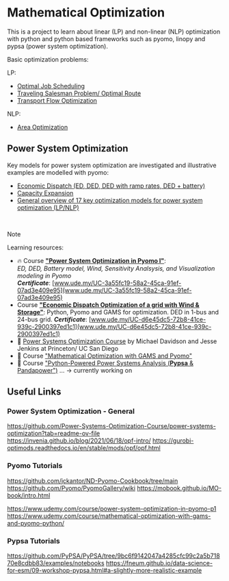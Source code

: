 

# Mathematical Optimization 

This is a project to learn about linear (LP) and non-linear (NLP) optimization with python and python based frameworks such as pyomo, linopy and pypsa (power system optimization).

Basic optimization problems:

LP:
- [Optimal Job Scheduling](LP_ex1-post-office.ipynb)
- [Traveling Salesman Problem/ Optimal Route](LP_ex2-Traveling-Salesman.ipynb)
- [Transport Flow Optimization](LP_ex3-Transport-Problem.ipynb)

NLP:
- [Area Optimization](NLP_ex1-L-shaped-house-area.ipynb)



## Power System Optimization
 
Key models for power system optimization are investigated and illustrative examples are modelled with pyomo:

- [Economic Dispatch (ED, DED, DED with ramp rates, DED + battery)](PSO-2_Economic_Dispatch.ipynb)
- [Capacity Expansion](PSO-1_Capacity_Expansion.ipynb)
- [General overview of 17 key optimization models for power system optimization (LP/NLP)](PSO-0_Power-System-Optimization_general.md)  
  
<br>

> [!NOTE]   
> Learning resources:  
> - :fire: Course [**"Power System Optimization in Pyomo I"**](https://www.udemy.com/course/power-system-optimization-in-pyomo-p1/?couponCode=KEEPLEARNING):  
 _ED, DED, Battery model, Wind, Sensitivity Analsysis, and Visualization modeling in Pyomo_  
 _**Certificate**_: [www.ude.my/UC-3a55fc19-58a2-45ca-91ef-07ad3e409e95](www.ude.my/UC-3a55fc19-58a2-45ca-91ef-07ad3e409e95) 
 > -  Course [**"Economic Dispatch Optimization of a grid with Wind & Storage"**](https://www.udemy.com/course/economic-dispatch/?couponCode=KEEPLEARNING): Python, Pyomo and GAMS for optimization. DED in 1-bus and 24-bus grid.
 _**Certificate**_: [www.ude.my/UC-d6e45dc5-72b8-41ce-939c-2900397ed1c1](www.ude.my/UC-d6e45dc5-72b8-41ce-939c-2900397ed1c1)
> - :rocket: [Power Systems Optimization Course](https://github.com/Power-Systems-Optimization-Course/power-systems-optimization?tab=readme-ov-file) by Michael Davidson and Jesse Jenkins at Princeton/ UC San Diego  
> - :dart: Course ["Mathematical Optimization with GAMS and Pyomo"](https://www.udemy.com/course/mathematical-optimization-with-gams-and-pyomo-python/learn/practice/1325108?start=summary#overview)  
> - :seedling: Course ["Python-Powered Power Systems Analysis (**Pypsa** & Pandapower")](https://www.udemy.com/course/power-system-analysis-with-python/learn/lecture/41915156?start=0#overview) ... -> currently working on



## Useful Links 

### Power System Optimization - General
https://github.com/Power-Systems-Optimization-Course/power-systems-optimization?tab=readme-ov-file
https://invenia.github.io/blog/2021/06/18/opf-intro/
https://gurobi-optimods.readthedocs.io/en/stable/mods/opf/opf.html


### Pyomo Tutorials
https://github.com/jckantor/ND-Pyomo-Cookbook/tree/main
https://github.com/Pyomo/PyomoGallery/wiki
https://mobook.github.io/MO-book/intro.html

https://www.udemy.com/course/power-system-optimization-in-pyomo-p1
https://www.udemy.com/course/mathematical-optimization-with-gams-and-pyomo-python/

### Pypsa Tutorials
https://github.com/PyPSA/PyPSA/tree/9bc6f9142047a4285cfc99c2a5b71870e8cdbb83/examples/notebooks
https://fneum.github.io/data-science-for-esm/09-workshop-pypsa.html#a-slightly-more-realistic-example